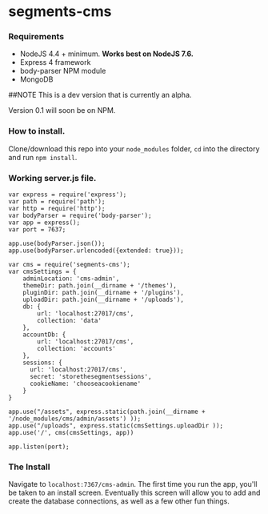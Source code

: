 # segments-cms

### Requirements
* NodeJS 4.4 + minimum. **Works best on NodeJS 7.6.**
* Express 4 framework
* body-parser NPM module
* MongoDB

##NOTE
This is a dev version that is currently an alpha.

Version 0.1 will soon be on NPM.

### How to install.

Clone/download this repo into your `node_modules` folder, `cd` into the directory and run `npm install`.

### Working server.js file.
```
var express = require('express');
var path = require('path');
var http = require('http');
var bodyParser = require('body-parser');
var app = express();
var port = 7637;

app.use(bodyParser.json());
app.use(bodyParser.urlencoded({extended: true}));

var cms = require('segments-cms');
var cmsSettings = {
    adminLocation: 'cms-admin',
    themeDir: path.join(__dirname + '/themes'),
    pluginDir: path.join(__dirname + '/plugins'),
    uploadDir: path.join(__dirname + '/uploads'),
    db: {
        url: 'localhost:27017/cms',
        collection: 'data'
    },
    accountDb: {
        url: 'localhost:27017/cms',
        collection: 'accounts'
    },
    sessions: {
      url: 'localhost:27017/cms',
      secret: 'storethesegmentsessions',
      cookieName: 'chooseacookiename'
    }
}

app.use("/assets", express.static(path.join(__dirname + '/node_modules/cms/admin/assets') ));
app.use("/uploads", express.static(cmsSettings.uploadDir ));
app.use('/', cms(cmsSettings, app))

app.listen(port);
```

### The Install
Navigate to `localhost:7367/cms-admin`.
The first time you run the app, you'll be taken to an install screen.
Eventually this screen will allow you to add and create the database connections, as well as a few other fun things.
